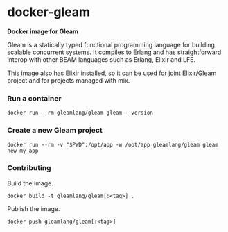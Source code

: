 # docker-gleam

**Docker image for Gleam**

Gleam is a statically typed functional programming language for building scalable concurrent systems. It compiles to Erlang and has straightforward interop with other BEAM languages such as Erlang, Elixir and LFE.

This image also has Elixir installed,
so it can be used for joint Elixir/Gleam project and for projects managed with mix.

### Run a container

```
docker run --rm gleamlang/gleam gleam --version
```

### Create a new Gleam project

```
docker run --rm -v "$PWD":/opt/app -w /opt/app gleamlang/gleam gleam new my_app
```

### Contributing

Build the image.

```
docker build -t gleamlang/gleam[:<tag>] .
```

Publish the image.

```
docker push gleamlang/gleam[:<tag>]
```
